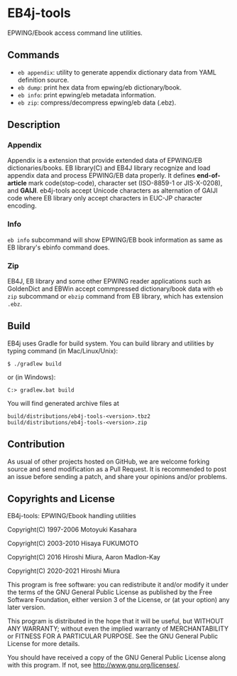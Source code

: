 # EB4j-tools

EPWING/Ebook access command line utilities.

## Commands

- `eb appendix`: utility to generate appendix dictionary data from YAML definition source.
- `eb dump`: print hex data from epwing/eb dictionary/book.
- `eb info`: print epwing/eb metadata information.
- `eb zip`: compress/decompress epwing/eb data (.ebz). 

## Description

### Appendix

Appendix is a extension that provide extended data of EPWING/EB dictionaries/books.
EB library(C) and EB4J library recognize and load appendix data and process EPWING/EB data properly.
It defines **end-of-article** mark code(stop-code), character set (ISO-8859-1 or JIS-X-0208), and **GAIJI**.
eb4j-tools accept Unicode characters as alternation of GAIJI code where EB library only accept characters in EUC-JP character encoding.

### Info

`eb info` subcommand will show EPWING/EB book information as same as EB library's ebinfo command does.

### Zip

EB4J, EB library and some other EPWING reader applications such as GoldenDict and EBWin accept commpressed 
dictionary/book data with `eb zip` subcommand or `ebzip` command from EB library, which has extension `.ebz`.


## Build

EB4j uses Gradle for build system. You can build library and utilities
by typing command (in Mac/Linux/Unix):

```
$ ./gradlew build
```

or (in Windows):

```
C:> gradlew.bat build
```

You will find generated archive files at

```
build/distributions/eb4j-tools-<version>.tbz2
build/distributions/eb4j-tools-<version>.zip
```

## Contribution

As usual of other projects hosted on GitHub, we are welcome
forking source and send modification as a Pull Request.
It is recommended to post an issue before sending a patch,
and share your opinions and/or problems.


## Copyrights and License

EB4j-tools: EPWING/Ebook handling utilities

Copyright(C) 1997-2006 Motoyuki Kasahara

Copyright(C) 2003-2010 Hisaya FUKUMOTO

Copyright(C) 2016 Hiroshi Miura, Aaron Madlon-Kay

Copyright(C) 2020-2021 Hiroshi Miura

This program is free software: you can redistribute it and/or modify
it under the terms of the GNU General Public License as published by
the Free Software Foundation, either version 3 of the License, or
(at your option) any later version.

This program is distributed in the hope that it will be useful,
but WITHOUT ANY WARRANTY; without even the implied warranty of
MERCHANTABILITY or FITNESS FOR A PARTICULAR PURPOSE.  See the
GNU General Public License for more details.

You should have received a copy of the GNU General Public License
along with this program.  If not, see <http://www.gnu.org/licenses/>.
